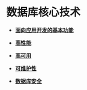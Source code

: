 # 数据库核心技术<a name="ZH-CN_CONCEPT_0289895656"></a>

-   **[面向应用开发的基本功能](面向应用开发的基本功能.md)**  

-   **[高性能](高性能.md)**  

-   **[高可用](高可用.md)**  

-   **[可维护性](可维护性.md)**  

-   **[数据库安全](数据库安全.md)**  


